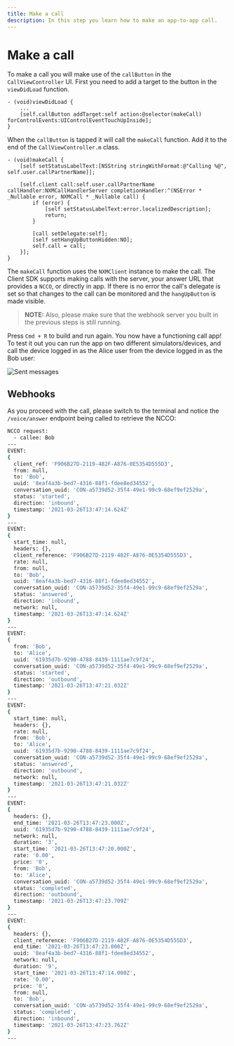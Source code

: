 ```yaml
---
title: Make a call
description: In this step you learn how to make an app-to-app call.
---
```


# Make a call

To make a call you will make use of the `callButton` in the `CallViewController` UI. First you need to add a target to the button in the `viewDidLoad` function.

```objective_c
- (void)viewDidLoad {
    ...
    [self.callButton addTarget:self action:@selector(makeCall) forControlEvents:UIControlEventTouchUpInside];
}
```

When the `callButton` is tapped it will call the `makeCall` function. Add it to the end of the `CallViewController.m` class.

```objective_c
- (void)makeCall {
    [self setStatusLabelText:[NSString stringWithFormat:@"Calling %@", self.user.callPartnerName]];
    
    [self.client call:self.user.callPartnerName callHandler:NXMCallHandlerServer completionHandler:^(NSError * _Nullable error, NXMCall * _Nullable call) {
        if (error) {
            [self setStatusLabelText:error.localizedDescription];
            return;
        }
        
        [call setDelegate:self];
        [self setHangUpButtonHidden:NO];
        self.call = call;
    }];
}
```

The `makeCall` function uses the `NXMClient` instance to make the call. The Client SDK supports making calls with the server, your answer URL that provides a `NCCO`, or directly in app. If there is no error the call's delegate is set so that changes to the call can be monitored and the `hangUpButton` is made visible.

> **NOTE:** Also, please make sure that the webhook server you built in the previous steps is still running. 

Press `Cmd + R` to build and run again. You now have a functioning call app! To test it out you can run the app on two different simulators/devices, and call the device logged in as the Alice user from the device logged in as the Bob user:

![Sent messages](/images/client-sdk/ios-in-app-voice/active-call.png)

## Webhooks

As you proceed with the call, please switch to the terminal and notice the `/voice/answer` endpoint being called to retrieve the NCCO:

```bash
NCCO request:
  - callee: Bob
---
EVENT:
{
  client_ref: 'F906B27D-2119-482F-A876-0E5354D555D3',
  from: null,
  to: 'Bob',
  uuid: '8eaf4a3b-bed7-4316-88f1-fdee8ed34552',
  conversation_uuid: 'CON-a5739d52-35f4-49e1-99c9-68ef9ef2529a',
  status: 'started',
  direction: 'inbound',
  timestamp: '2021-03-26T13:47:14.624Z'
}
---
EVENT:
{
  start_time: null,
  headers: {},
  client_reference: 'F906B27D-2119-482F-A876-0E5354D555D3',
  rate: null,
  from: null,
  to: 'Bob',
  uuid: '8eaf4a3b-bed7-4316-88f1-fdee8ed34552',
  conversation_uuid: 'CON-a5739d52-35f4-49e1-99c9-68ef9ef2529a',
  status: 'answered',
  direction: 'inbound',
  network: null,
  timestamp: '2021-03-26T13:47:14.624Z'
}
---
EVENT:
{
  from: 'Bob',
  to: 'Alice',
  uuid: '61935d7b-9290-4788-8439-1111ae7c9f24',
  conversation_uuid: 'CON-a5739d52-35f4-49e1-99c9-68ef9ef2529a',
  status: 'started',
  direction: 'outbound',
  timestamp: '2021-03-26T13:47:21.032Z'
}
---
EVENT:
{
  start_time: null,
  headers: {},
  rate: null,
  from: 'Bob',
  to: 'Alice',
  uuid: '61935d7b-9290-4788-8439-1111ae7c9f24',
  conversation_uuid: 'CON-a5739d52-35f4-49e1-99c9-68ef9ef2529a',
  status: 'answered',
  direction: 'outbound',
  network: null,
  timestamp: '2021-03-26T13:47:21.032Z'
}
---
EVENT:
{
  headers: {},
  end_time: '2021-03-26T13:47:23.000Z',
  uuid: '61935d7b-9290-4788-8439-1111ae7c9f24',
  network: null,
  duration: '3',
  start_time: '2021-03-26T13:47:20.000Z',
  rate: '0.00',
  price: '0',
  from: 'Bob',
  to: 'Alice',
  conversation_uuid: 'CON-a5739d52-35f4-49e1-99c9-68ef9ef2529a',
  status: 'completed',
  direction: 'outbound',
  timestamp: '2021-03-26T13:47:23.709Z'
}
---
EVENT:
{
  headers: {},
  client_reference: 'F906B27D-2119-482F-A876-0E5354D555D3',
  end_time: '2021-03-26T13:47:23.000Z',
  uuid: '8eaf4a3b-bed7-4316-88f1-fdee8ed34552',
  network: null,
  duration: '9',
  start_time: '2021-03-26T13:47:14.000Z',
  rate: '0.00',
  price: '0',
  from: null,
  to: 'Bob',
  conversation_uuid: 'CON-a5739d52-35f4-49e1-99c9-68ef9ef2529a',
  status: 'completed',
  direction: 'inbound',
  timestamp: '2021-03-26T13:47:23.762Z'
}
---
```